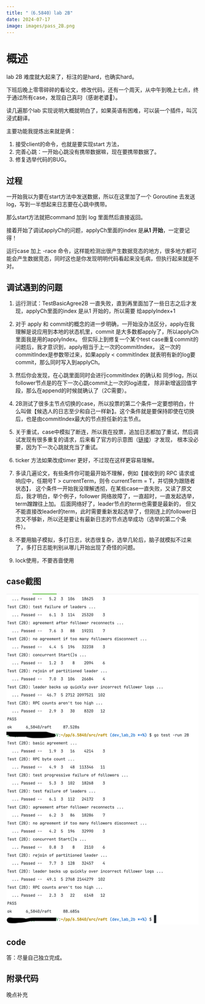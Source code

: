 ```yaml
---
title: "（6.5840）lab 2B"
date: 2024-07-17
image: images/pass_2B.png
---
```


# 概述
lab 2B 难度就大起来了，标注的是hard，也确实hard。

下班后晚上零零碎碎的看论文，修改代码，还有一个周天，从中午到晚上七点，终于通过所有case，发现自己真叼（感谢老婆🙏）。

读几遍那个lab 实现说明大概就明白了，如果英语有困难，可以装一个插件，叫沉浸式翻译。

主要功能我提炼出来就是俩：
1. 接受client的命令，也就是要实现start 方法，
2. 完善心跳：一开始心跳没有携带数据嘛，现在要携带数据了。
3. 修复选举代码的BUG。
 
## 过程
一开始我以为要在start方法中发送数据，所以在这里加了一个 Goroutine 去发送log，写到一半想起来日志要在心跳中携带。

那么start方法就把command 加到 log 里面然后直接返回。

接着开始了调试applyCh的问题，applyCh里面的index 是**从1 开始**，一定要记得！

运行case 加上 -race 命令，这样能检测出很产生数据竞态的地方，很多地方都可能会产生数据竞态，同时这也是你发现明明代码看起来没毛病，但执行起来就是不对。


## 调试遇到的问题
1. 运行测试：TestBasicAgree2B 一直失败，直到再里面加了一些日志之后才发现，applyCh里面的index 是从1 开始的，所以需要 给applyIndex+1


2. 对于 apply 和 commit的概念的进一步明确，一开始没办法区分，apply在我理解是说应用到本地的状态机里，commit 是大多数都apply了，所以applyCh里面我是用的applyIndex。
   但实际上到修复一个某个test case重复commit的问题后，我才意识到，apply相当于上一次的commitIndex， 
   这一次的commitIndex是参数带过来，如果apply < commitIndex 就表明有新的log要commit，那么同时写入到applyCh。


3. 然后你会发现，在心跳里面同时会进行commitIndex 的确认和 同步log，所以follower节点是的在下一次心跳commit上一次的log进度， 除非新增返回值字段，那么在append的时候就确认了（2C需要）。


4. 2B测试了很多主节点切换的case，所以投票的第二个条件一定要想明白，什么叫做【候选人的日志至少和自己一样新】。这个条件就是要保持即使在切换后，也是由commitIndex最大的节点担任新的主节点。


5. 关于重试，case中模拟了断连，所以我在投票，追加日志都加了重试，然后调试发现有很多重复的请求，后来看了官方的示意图（[链接](https://raft.github.io/)）才发现， 根本没必要，因为下一次心跳就充当了重试。


6. ticker 方法如果改成timer 更好，不过现在这样更容易理解。


7. 多读几遍论文，有些条件你可能最开始不理解，例如【接收到的 RPC 请求或响应中，任期号T > currentTerm，则令 currentTerm = T，并切换为跟随者状态】，
   这个条件一开始我没理解透彻，在某些case一直失败，又读了原文后，我才明白，举个例子，follower 网络故障了，一直超时，一直发起选举，term蹭蹭往上加。
   后面网络好了，leader节点的term也需要是最新的， 但又不能直接改leader的term，此时需要重新发起选举了，但刚连上的follower日志又不够新，所以还是要让有最新日志的节点选举成功（选举的第二个条件）。


8. 不要用脑子模拟，多打日志，状态很复杂，选举几轮后，脑子就模拟不过来了，多打日志能判别从哪儿开始出现了奇怪的问题。


9. lock使用，不要吝啬使用

## case截图
![pass_2B](/images/pass_2B.png)

## code
答：尽量自己独立完成。

## 附录代码
晚点补充
